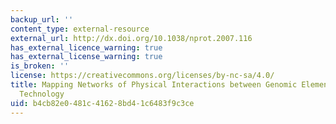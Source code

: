 ```yaml
---
backup_url: ''
content_type: external-resource
external_url: http://dx.doi.org/10.1038/nprot.2007.116
has_external_licence_warning: true
has_external_license_warning: true
is_broken: ''
license: https://creativecommons.org/licenses/by-nc-sa/4.0/
title: Mapping Networks of Physical Interactions between Genomic Elements Using 5C
  Technology
uid: b4cb82e0-481c-4162-8bd4-1c6483f9c3ce
---
```

